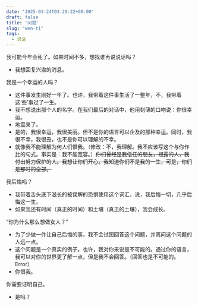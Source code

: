 ```yaml
---
date: '2025-03-24T03:29:22+08:00'
draft: false
title: '问题'
slug: "wen-ti"
tags:
  - 说话
---
```

我可能今年会死了。如果时间不多，想找谁再说说话吗？

- 我想回复兴渝的消息。

我是一个幸运的人吗？

- 这件事发生刚好一年了。也许，我带着这件事生活了一整年，不，我带着这‘些’事过了一生。
- 我不想说出那个人的名字。在我们最后的对话中，他用刻薄的口吻说：你很幸运。
- 地震来了。
- 是的，我很幸运，我很美丽。但不是你的语言可以企及的那种幸运。同时，我很不幸，我很丑，也不是你可以理解的不幸。
- 就像我不能理解为何人们恨我。（修改：不，我理解。我不应该写这个与你作比的句式。事实是：我不能宽容。）~~你们曾经是我信任的朋友，袒露的人，我付出努力保护的人。我想让你们开心。我知道你们不是我的一生，可是，你们是那时的全部。~~

我后悔吗？

- 我带着舌头底下滋长的被误解的恐惧使用这个词汇，说，我后悔一切，几乎后悔这一生。
- 如果我还有时间（真正的时间）和土壤（真正的土壤），我会成长。

“你为什么那么想做女人？”

- 为了少做一件让自己后悔的事，我不会试图回答这个问题，并离问这个问题的人远一点。
- 这个问题是一个真实的例子。也许，我对你来说是不可能的。通过你的语言，我可以对你的世界更了解一点，但是我不会回答。（回答也是不可能的。Error）
- 你恨我。

你需要证明自己。

- 是吗？
